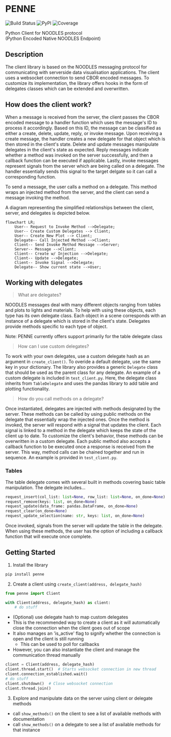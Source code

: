 # PENNE

![Build Status](https://github.com/InsightCenterNoodles/Penne/actions/workflows/continuous-integration.yml/badge.svg)
![PyPI](https://img.shields.io/pypi/v/Penne)
![Coverage](https://raw.githubusercontent.com/InsightCenterNoodles/Penne/main/tests)


Python Client for NOODLES protocol  
(Python Encoded Native NOODLES Endpoint)

## Description
The client library is based on the NOODLES messaging protocol for communicating with serverside data visualisation applications. The client uses a websocket connection to send CBOR encoded messages. To customize its implementation, the
library offers hooks in the form of delegates classes which can be extended and overwritten.

## How does the client work?
When a message is received from the server, the client passes the CBOR encoded message to a handler function which uses
the message's ID to process it accordingly. Based on this ID, the message can be classified as either a create, delete, 
update, reply, or invoke message. Upon receiving a create message, the handler creates a new delegate for that object
which is then stored in the client's state. Delete and update messages manipulate delegates in the client's state as expected. Reply messages indicate whether a method was invoked on the server successfully, and then a callback function can be executed if applicable. Lastly, invoke messages represent signals from the server which are being called on a delegate. The handler essentially sends this signal to the target delgate so it can call a corresponding function. 

To send a message, the user calls a method on a delegate. This method wraps an injected method from the server, and the client can send a message invoking the method.

A diagram representing the simplified relationships between the client, server, and delegates is depicted below. 

```mermaid
flowchart LR;
    User-- Request to Invoke Method -->Delegate;
    User-- Create Custom Delegates --> Client;
    User-- Create New Plot --> Client;
    Delegate-- Call Injected Method -->Client;
    Client-- Send Invoke Method Message -->Server;
    Server-- Message -->Client;
    Client-- Create w/ Injection -->Delegate;
    Client-- Update -->Delegate;
    Client-- Invoke Signal -->Delegate;
    Delegate-- Show current state -->User;
```

## Working with delegates
>What are delegates? 

NOODLES messages deal with many different objects ranging from tables and plots to lights and materials. To help with 
using these objects, each type has its own delegate class. Each object in a scene corresponds with an instance of a delegate
which is stored in the client's state. Delegates provide methods specific to each type of object.

Note: PENNE currently offers support primarily for the table delegate class

>How can I use custom delegates?

To work with your own delegates, use a custom delegate hash as an argument in `create_client()`. To overide a default
delegate, use the same key in your dictionary. The library also provides a generic `Delegate` class that
should be used as the parent class for any delegate. An example of a custom delegate is included in `test_client.py`. Here, the delegate class inherits from `TableDelegate` and uses the pandas library to add table and plotting functionality. 

>How do you call methods on a delegate?

Once instantiated, delegates are injected with methods designated by the server. These methods can be called by using
public methods on the delegate that essentially wrap the injected ones. Once the method is invoked, the server will 
respond with a signal that updates the client. Each signal is linked to a method in the delegate which keeps the state of 
the client up to date. To customize the client's behavior, these methods can be overwritten in a custom delegate. Each 
public method also accepts a callback function to be executed once a response is received from the server. This way, method calls can be chained together and run in sequence. An example is provided in `test_client.py`.

### Tables
The table delegate comes with several built in methods covering basic table manipulation. The delegate includes...
```python
request_insert(col_list: list=None, row_list: list=None, on_done=None)
request_remove(keys: list, on_done=None)
request_update(data_frame: pandas.DataFrame, on_done=None)
request_clear(on_done=None)
request_update_selection(name: str, keys: list, on_done=None)
```
Once invoked, signals from the server will update the table in the delegate. When using these methods, the user has the option of including a callback function that will execute once complete.

## Getting Started
1. Install the library
```python
pip install penne
```
2. Create a client using `create_client(address, delegate_hash)`
```python
from penne import Client

with Client(address, delegate_hash) as client:
    # do stuff
```
- (Optional) use delegate hash to map custom delegates
- This is the recommended way to create a client as it will automatically close the connection when the client goes out of scope
- It also manages an 'is_active' flag to signify whether the connection is open and the client is still running
  - This can be used to poll for callbacks
- However, you can also instantiate the client and manage the communication thread manually
```python
client = Client(address, delegate_hash)
client.thread.start()  # Starts websocket connection in new thread
client.connection_established.wait() 
# do stuff
client.shutdown()  # Close websocket connection
client.thread.join()
```
3. Explore and manipulate data on the server using client or delegate methods
- call `show_methods()` on the client to see a list of available methods with documentation
- call `show_methods()` on a delegate to see a list of available methods for that instance

